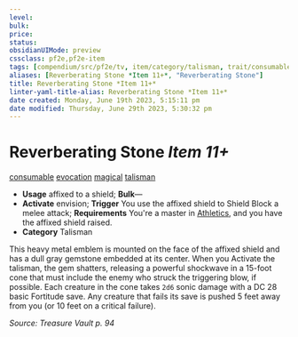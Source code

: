```yaml
---
level:
bulk:
price:
status:
obsidianUIMode: preview
cssclass: pf2e,pf2e-item
tags: [compendium/src/pf2e/tv, item/category/talisman, trait/consumable, trait/evocation, trait/magical, trait/talisman]
aliases: [Reverberating Stone *Item 11+*, "Reverberating Stone"]
title: Reverberating Stone *Item 11+*
linter-yaml-title-alias: Reverberating Stone *Item 11+*
date created: Monday, June 19th 2023, 5:15:11 pm
date modified: Thursday, June 29th 2023, 5:30:32 pm
---
```


# Reverberating Stone *Item 11+*

[consumable](rules/traits/consumable.md) [evocation](rules/traits/evocation.md) [magical](rules/traits/magical.md) [talisman](rules/traits/talisman.md)  

- **Usage** affixed to a shield; **Bulk**—
- **Activate** envision; **Trigger** You use the affixed shield to Shield Block a melee attack; **Requirements** You're a master in [Athletics](compendium/skills.md#Athletics), and you have the affixed shield raised.
- **Category** Talisman

This heavy metal emblem is mounted on the face of the affixed shield and has a dull gray gemstone embedded at its center. When you Activate the talisman, the gem shatters, releasing a powerful shockwave in a 15-foot cone that must include the enemy who struck the triggering blow, if possible. Each creature in the cone takes `2d6` sonic damage with a DC 28 basic Fortitude save. Any creature that fails its save is pushed 5 feet away from you (or 10 feet on a critical failure).

*Source: Treasure Vault p. 94*
